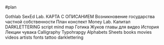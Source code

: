 #plan 

Gothlab
	SexEd Lab.
		КАРТА С ОПИСАНИЕМ
		Возникновение государства частной собственности
		План конспект
	Money Lab.
		Капитал
	DARKLETTERING
		script mind map
	Готика
		Жуков
			главы для видео
	История
		Лекции чувака
			Calligraphy
			Typohrapgy
			Alphabets
			Sheets
			books
			movies
			videos
			artists
			fonts
			tattoo
			darklettering